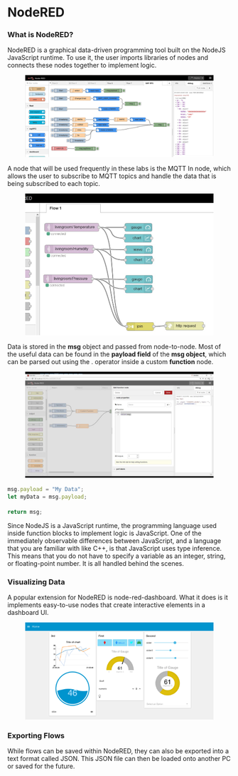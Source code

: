 # NodeRED

### What is NodeRED?

NodeRED is a graphical data-driven programming tool built on the NodeJS JavaScript runtime. To use it, the user imports libraries of nodes and connects these nodes together to implement logic.

<figure><img src="../.gitbook/assets/image (2).png" alt=""><figcaption></figcaption></figure>

A node that will be used frequently in these labs is the MQTT In node, which allows the user to subscribe to MQTT topics and handle the data that is being subscribed to each topic.

<figure><img src="../.gitbook/assets/image (3) (1).png" alt=""><figcaption></figcaption></figure>

Data is stored in the **msg** object and passed from node-to-node. Most of the useful data can be found in the **payload field** of the **msg object**, which can be parsed out using the . operator inside a custom **function** node.

<figure><img src="../.gitbook/assets/image (1) (2).png" alt=""><figcaption></figcaption></figure>

```javascript
msg.payload = "My Data";
let myData = msg.payload;

return msg;
```

Since NodeJS is a JavaScript runtime, the programming language used inside function blocks to implement logic is JavaScript. One of the immediately observable differences between JavaScript, and a language that you are familiar with like C++, is that JavaScript uses type inference. This means that you do not have to specify a variable as an integer, string, or floating-point number. It is all handled behind the scenes.

### Visualizing Data

A popular extension for NodeRED is node-red-dashboard. What it does is it implements easy-to-use nodes that create interactive elements in a dashboard UI.

<figure><img src="../.gitbook/assets/image (4) (1).png" alt=""><figcaption></figcaption></figure>

### Exporting Flows

While flows can be saved within NodeRED, they can also be exported into a text format called JSON. This JSON file can then be loaded onto another PC or saved for the future.
